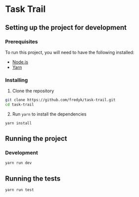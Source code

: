 # Task Trail



## Setting up the project for development

### Prerequisites

To run this project, you will need to have the following installed:

- [Node.js](https://nodejs.org/en/)
- [Yarn](https://yarnpkg.com/)

### Installing

1. Clone the repository

```bash
git clone https://github.com/fredyk/task-trail.git
cd task-trail
```

2. Run `yarn` to install the dependencies

```bash
yarn install
```

## Running the project

### Development

```bash
yarn run dev
```

## Running the tests

```bash
yarn run test
```